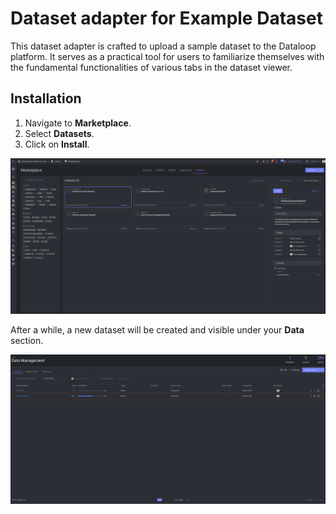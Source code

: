 # Dataset adapter for Example Dataset

This dataset adapter is crafted to upload a sample dataset to the Dataloop platform. It serves as a practical tool for users to familiarize themselves with the fundamental functionalities of various tabs in the dataset viewer.

## Installation

1. Navigate to **Marketplace**.
2. Select **Datasets**.
3. Click on **Install**.

<img src="assets/startline.png" alt="Startline">

After a while, a new dataset will be created and visible under your **Data** section.

<img src="assets/dataset.png" alt="Data">
